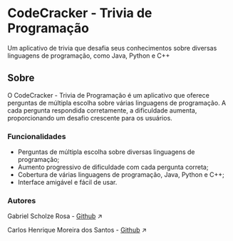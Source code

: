 # CodeCracker - Trivia de Programação

Um aplicativo de trivia que desafia seus conhecimentos sobre diversas linguagens de programação, como Java, Python e C++

## Sobre

O CodeCracker - Trivia de Programação é um aplicativo que oferece perguntas de múltipla escolha sobre várias linguagens de programação. A cada pergunta respondida corretamente, a dificuldade aumenta, proporcionando um desafio crescente para os usuários.

### Funcionalidades

- Perguntas de múltipla escolha sobre diversas linguagens de programação;
- Aumento progressivo de dificuldade com cada pergunta correta;
- Cobertura de várias linguagens de programação, Java, Python e C++;
- Interface amigável e fácil de usar.


### Autores

Gabriel Scholze Rosa - <a href="https://github.com/gabrielscholze-r" target="_blank">Github</a> :arrow_upper_right:

Carlos Henrique Moreira dos Santos - <a href="https://github.com/carlinhos11012" target="_blank">Github</a> :arrow_upper_right:
